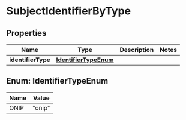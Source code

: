 # SubjectIdentifierByType

## Properties
Name | Type | Description | Notes
------------ | ------------- | ------------- | -------------
**identifierType** | [**IdentifierTypeEnum**](#IdentifierTypeEnum) |  | 

<a name="IdentifierTypeEnum"></a>
## Enum: IdentifierTypeEnum
Name | Value
---- | -----
ONIP | &quot;onip&quot;
